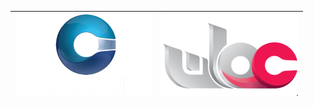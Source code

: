 | ![](https://raw.githubusercontent.com/RevGear/logo/master/Countries/OM/OmanTV-Sport.png) | ![](https://raw.githubusercontent.com/RevGear/logo/master/Countries/OM/OmanTV.png)  | 
|:---:|:---:| 	
